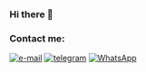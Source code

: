 ### Hi there 👋

<!--
**GlotovAlex/GlotovAlex** is a ✨ _special_ ✨ repository because its `README.md` (this file) appears on your GitHub profile.

Here are some ideas to get you started:

- 🔭 I’m currently working on ...
- 🌱 I’m currently learning ...
- 👯 I’m looking to collaborate on ...
- 🤔 I’m looking for help with ...
- 💬 Ask me about ...
- 📫 How to reach me: ...
- 😄 Pronouns: ...
- ⚡ Fun fact: ...
-->



### Contact me:
[<img alt="e-mail" 
      src="https://img.shields.io/badge/Gmail-D14836?style=for-the-badge&logo=gmail&logoColor=white"
      />](mailto:alexxglotov@gmail.com)
[<img alt="telegram"
      src="https://img.shields.io/badge/Telegram-2CA5E0?style=for-the-badge&logo=telegram&logoColor=white"
      style="text-decoration: none;"
      />](https://t.me/Alex_Glotov)
[<img alt="WhatsApp"
      src="https://img.shields.io/badge/WhatsApp-25D366?style=for-the-badge&logo=whatsapp&logoColor=white"
      />](https://wa.me/79643026520)

